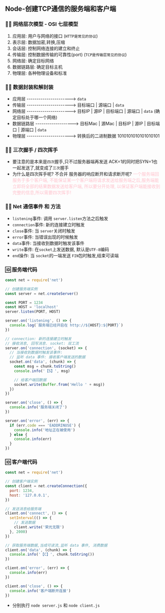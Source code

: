 ## Node-创建TCP通信的服务端和客户端


### 💛💛 网络层次模型 - OSI 七层模型
1. 应用层: 用户与网络的接口 (`HTTP是常见的协议`)
2. 表示层: 数据加密,转换,压缩
3. 会话层: 控制网络连接的建立和终止
4. 传输层: 控制数据传输的可靠性(port) (`TCP是传输层常见的协议`)
5. 网络层: 确定目标网络
6. 数据链路层: 确定目标主机
7. 物理层: 各种物理设备和标准


### 💛💛 数据封装和解封装
- 应用层 ----------------------> `data`
- 传输层 ----------------------> 目标端口 | 源端口 | `data`
- 网络层 ----------------------> 目标IP | 源IP | 目标端口 | 源端口 | `data` (确定目标处于哪一个网络)
- 数据链路层 -------------------> 目标Mac | 源Mac | 目标IP | 源IP | 目标端口 | 源端口 | `data`
- 物理层 ----------------------> 转换后的二进制数据 1010101010101010101

### 💛💛 三次握手 / 四次挥手
- 要注意的是本来是`四次`握手,只不过服务器端再发送 ACK=1的同时把SYN=1也一起发送了,就变成了`三次`握手
- 为什么是四次挥手呢? 不合并 服务器的响应断开和请求断开呢? <font color="pink">一个服务端回服务于多个客户端, 不能保证某一个客户端将请求发送给服务端之后,服务端能立即将全部的结果数据发送给客户端, 所以要分开处理, 以保证客户端能接收到完整的信息,所以需要四次挥手!</font>

### 💛💛 Net 通信事件 和 方法
- `listening`事件: 调用 `server.listen`方法之后触发
- `connection`事件: 新的连接建立时触发
- `close`事件: 当 `server`关闭时触发
- `error`事件: 当错误出现的时候触发
- `data`事件: 当接收到数据时触发该事件
- `write`事件: 在`socket`上发送数据, 默认是`UTF-8`编码
- `end`操作: 当 `socket`的一端发送 `FIN`包时触发,结束可读端


### 🆔 服务端代码
```js
const net = require('net')

// 创建服务端实例
const server = net.createServer()

const PORT = 1234
const HOST = 'localhost'
server.listen(PORT, HOST)

server.on('listening', () => {
  console.log(`服务端已经开启在 http://${HOST}:${PORT}`)
})

// connection: 新的连接建立时触发
// 接收消息, 回写消息. socket: 双工流
server.on('connection', (socket) => {
  // 当接收到数据时触发该事件:
  // 监听 data 事件: 接收客户端发送的数据
  socket.on('data', (chunk) => {
    const msg = chunk.toString()
    console.info('【S】', msg)

    // 给客户端回数据
    socket.write(Buffer.from('Hello ' + msg))
  })
})

server.on('close', () => {
  console.info('服务端关闭了')
})

server.on('error', (err) => {
  if (err.code === 'EADDRINUSE') {
    console.info('地址正在被使用')
  } else {
    console.info(err)
  }
})
```

### 🆔 客户端代码
```js
const net = require('net')

// 创建客户端实例
const client = net.createConnection({
  port: 1234,
  host: '127.0.0.1',
})

// 发送消息给服务端
client.on('connect', () => {
  setInterval(() => {
    // 发送数据
    client.write('荣光无限')
  }, 2000)
})

// 获取服务端数据,当成可读流,监听 data 事件, 消费数据
client.on('data', (chunk) => {
  console.info('【C】', chunk.toString())
})

client.on('error', (err) => {
  console.info(err)
})

client.on('close', () => {
  console.info('客户端断开连接')
})
```

- 分别执行 `node server.js` 和 `node client.js`